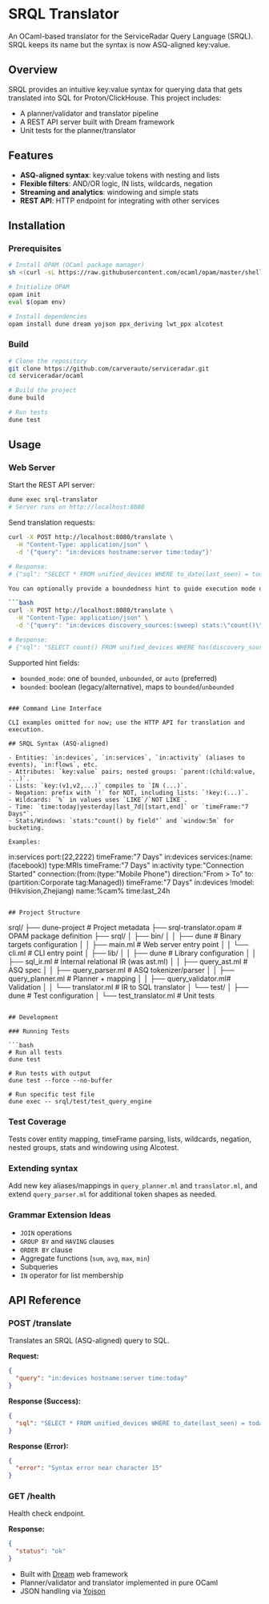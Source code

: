 # SRQL Translator

An OCaml-based translator for the ServiceRadar Query Language (SRQL). SRQL keeps its name but the syntax is now ASQ-aligned key:value.

## Overview

SRQL provides an intuitive key:value syntax for querying data that gets translated into SQL for Proton/ClickHouse. This project includes:
- A planner/validator and translator pipeline
- A REST API server built with Dream framework
- Unit tests for the planner/translator

## Features

- **ASQ-aligned syntax**: key:value tokens with nesting and lists
- **Flexible filters**: AND/OR logic, IN lists, wildcards, negation
- **Streaming and analytics**: windowing and simple stats
- **REST API**: HTTP endpoint for integrating with other services

## Installation

### Prerequisites

```bash
# Install OPAM (OCaml package manager)
sh <(curl -sL https://raw.githubusercontent.com/ocaml/opam/master/shell/install.sh)

# Initialize OPAM
opam init
eval $(opam env)

# Install dependencies
opam install dune dream yojson ppx_deriving lwt_ppx alcotest
```

### Build

```bash
# Clone the repository
git clone https://github.com/carverauto/serviceradar.git
cd serviceradar/ocaml

# Build the project
dune build

# Run tests
dune test
```

## Usage

### Web Server

Start the REST API server:

```bash
dune exec srql-translator
# Server runs on http://localhost:8080
```

Send translation requests:

```bash
curl -X POST http://localhost:8080/translate \
  -H "Content-Type: application/json" \
  -d '{"query": "in:devices hostname:server time:today"}'

# Response:
# {"sql": "SELECT * FROM unified_devices WHERE to_date(last_seen) = today() AND hostname = 'server'", "hint": "auto"}

You can optionally provide a boundedness hint to guide execution mode downstream:

```bash
curl -X POST http://localhost:8080/translate \
  -H "Content-Type: application/json" \
  -d '{"query": "in:devices discovery_sources:(sweep) stats:\"count()\"", "bounded_mode": "bounded"}'

# Response:
# {"sql": "SELECT count() FROM unified_devices WHERE has(discovery_sources, 'sweep')", "hint": "bounded"}
```

Supported hint fields:
- `bounded_mode`: one of `bounded`, `unbounded`, or `auto` (preferred)
- `bounded`: boolean (legacy/alternative), maps to `bounded`/`unbounded`
```

### Command Line Interface

CLI examples omitted for now; use the HTTP API for translation and execution.

## SRQL Syntax (ASQ-aligned)

- Entities: `in:devices`, `in:services`, `in:activity` (aliases to events), `in:flows`, etc.
- Attributes: `key:value` pairs; nested groups: `parent:(child:value, ...)`.
- Lists: `key:(v1,v2,...)` compiles to `IN (...)`.
- Negation: prefix with `!` for NOT, including lists: `!key:(...)`.
- Wildcards: `%` in values uses `LIKE`/`NOT LIKE`.
- Time: `time:today|yesterday|last_7d|[start,end]` or `timeFrame:"7 Days"`.
- Stats/Windows: `stats:"count() by field"` and `window:5m` for bucketing.

Examples:

```
in:services port:(22,2222) timeFrame:"7 Days"
in:devices services:(name:(facebook)) type:MRIs timeFrame:"7 Days"
in:activity type:"Connection Started" connection:(from:(type:"Mobile Phone") direction:"From > To" to:(partition:Corporate tag:Managed)) timeFrame:"7 Days"
in:devices !model:(Hikvision,Zhejiang) name:%cam% time:last_24h
```

## Project Structure

```
srql/
├── dune-project          # Project metadata
├── srql-translator.opam  # OPAM package definition
├── srql/
│   ├── bin/
│   │   ├── dune         # Binary targets configuration
│   │   ├── main.ml      # Web server entry point
│   │   └── cli.ml       # CLI entry point
│   ├── lib/
│   │   ├── dune         # Library configuration
│   │   ├── sql_ir.ml         # Internal relational IR (was ast.ml)
│   │   ├── query_ast.ml      # ASQ spec
│   │   ├── query_parser.ml   # ASQ tokenizer/parser
│   │   ├── query_planner.ml  # Planner + mapping
│   │   ├── query_validator.ml# Validation
│   │   └── translator.ml     # IR to SQL translator
│   └── test/
│       ├── dune         # Test configuration
│       └── test_translator.ml # Unit tests
```

## Development

### Running Tests

```bash
# Run all tests
dune test

# Run tests with output
dune test --force --no-buffer

# Run specific test file
dune exec -- srql/test/test_query_engine
```

### Test Coverage

Tests cover entity mapping, timeFrame parsing, lists, wildcards, negation, nested groups, stats and windowing using Alcotest.

### Extending syntax

Add new key aliases/mappings in `query_planner.ml` and `translator.ml`, and extend `query_parser.ml` for additional token shapes as needed.

### Grammar Extension Ideas

- `JOIN` operations
- `GROUP BY` and `HAVING` clauses
- `ORDER BY` clause
- Aggregate functions (`sum`, `avg`, `max`, `min`)
- Subqueries
- `IN` operator for list membership

## API Reference

### POST /translate

Translates an SRQL (ASQ-aligned) query to SQL.

**Request:**
```json
{
  "query": "in:devices hostname:server time:today"
}
```

**Response (Success):**
```json
{
  "sql": "SELECT * FROM unified_devices WHERE to_date(last_seen) = today() AND hostname = 'server'"
}
```

**Response (Error):**
```json
{
  "error": "Syntax error near character 15"
}
```

### GET /health

Health check endpoint.

**Response:**
```json
{
  "status": "ok"
}
```

- Built with [Dream](https://aantron.github.io/dream/) web framework
- Planner/validator and translator implemented in pure OCaml
- JSON handling via [Yojson](https://github.com/ocaml-community/yojson)
